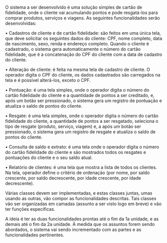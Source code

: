 O sistema a ser desenvolvido é uma solução simples de cartão de fidelidade, onde o cliente vai
acumulando pontos e pode resgatá-los para comprar produtos, serviços e viagens. As seguintes
funcionalidades serão desenvolvidas:

• Cadastros de cliente e de cartão fidelidade: são feitos em uma única tela, que deve
solicitar os seguintes dados do cliente: CPF, nome completo, data de nascimento, sexo,
renda e endereço completo. Quando o cliente é cadastrado, o sistema gera
automaticamente o número do cartão fidelidade, que é a concatenação do CPF do
cliente com a data de cadastro do cliente.

• Alteração de cliente: é feita na mesma tela de cadastro de cliente. O operador digita o
CPF do cliente, os dados cadastrados são carregados na tela e é possível alterá-los,
exceto o CPF.

• Pontuação: é uma tela simples, onde o operador digita o número do cartão fidelidade
do cliente e a quantidade de pontos a ser creditado, e, após um botão ser pressionado,
o sistema gera um registro de pontuação e atualiza o saldo de pontos do cliente.

• Resgate: é uma tela simples, onde o operador digita o número do cartão fidelidade do
cliente, a quantidade de pontos a ser resgatado, seleciona o tipo de resgate (produto,
serviço, viagem) e, a após um botão ser pressionado, o sistema gera um registro de
resgate e atualiza o saldo de pontos do cliente.

• Consulta de saldo e extrato: é uma tela onde o operador digita o número do cartão
fidelidade do cliente e são mostrados todos os resgates e pontuações do cliente e o
seu saldo atual.

• Relatório de clientes: é uma tela que mostra a lista de todos os clientes. Na tela,
operador define o critério de ordenação (por nome, por saldo crescente, por saldo
decrescente, por idade crescente, por idade decrescente).

Várias classes devem ser implementadas, e estas classes juntas, umas usando as outras, vão
compor as funcionalidades descritas. Tais classes vão ser organizadas em camadas (assunto a
ser visto logo em breve) e vão ter funções específicas.

A ideia é ter as duas funcionalidades prontas até o fim da 1a unidade, e as demais até o fim da
2a unidade. À medida que os assuntos forem sendo abordados, o sistema vai sendo
incrementado com as partes e as funcionalidades pertinentes.
